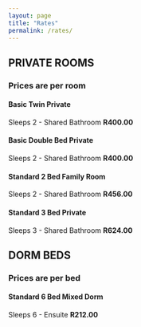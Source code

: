 ```yaml
---
layout: page
title: "Rates"
permalink: /rates/
---
```

## PRIVATE ROOMS
### Prices are per room

#### Basic Twin Private

Sleeps 2 - Shared Bathroom
**R400.00**

#### Basic Double Bed Private

Sleeps 2 - Shared Bathroom
**R400.00**


#### Standard 2 Bed Family Room

Sleeps 2 - Shared Bathroom
**R456.00** 

#### Standard 3 Bed Private

Sleeps 3 - Shared Bathroom
**R624.00** 


## DORM BEDS
### Prices are per bed

#### Standard 6 Bed Mixed Dorm

Sleeps 6 - Ensuite
**R212.00** 
